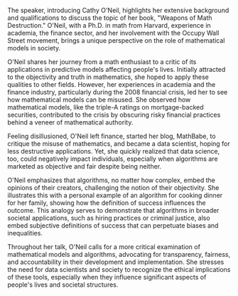 The speaker, introducing Cathy O'Neil, highlights her extensive background and qualifications to discuss the topic of her book, "Weapons of Math Destruction." O'Neil, with a Ph.D. in math from Harvard, experience in academia, the finance sector, and her involvement with the Occupy Wall Street movement, brings a unique perspective on the role of mathematical models in society.

O'Neil shares her journey from a math enthusiast to a critic of its applications in predictive models affecting people's lives. Initially attracted to the objectivity and truth in mathematics, she hoped to apply these qualities to other fields. However, her experiences in academia and the finance industry, particularly during the 2008 financial crisis, led her to see how mathematical models can be misused. She observed how mathematical models, like the triple-A ratings on mortgage-backed securities, contributed to the crisis by obscuring risky financial practices behind a veneer of mathematical authority.

Feeling disillusioned, O'Neil left finance, started her blog, MathBabe, to critique the misuse of mathematics, and became a data scientist, hoping for less destructive applications. Yet, she quickly realized that data science, too, could negatively impact individuals, especially when algorithms are marketed as objective and fair despite being neither.

O'Neil emphasizes that algorithms, no matter how complex, embed the opinions of their creators, challenging the notion of their objectivity. She illustrates this with a personal example of an algorithm for cooking dinner for her family, showing how the definition of success influences the outcome. This analogy serves to demonstrate that algorithms in broader societal applications, such as hiring practices or criminal justice, also embed subjective definitions of success that can perpetuate biases and inequalities.

Throughout her talk, O'Neil calls for a more critical examination of mathematical models and algorithms, advocating for transparency, fairness, and accountability in their development and implementation. She stresses the need for data scientists and society to recognize the ethical implications of these tools, especially when they influence significant aspects of people's lives and societal structures.
